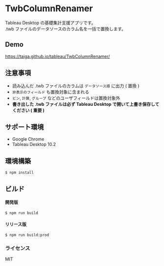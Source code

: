 # TwbColumnRenamer

Tableau Desktop の基礎集計支援アプリです。  
.twb ファイルのデータソースのカラム名を一括で置換します。

## Demo
https://taiga.github.io/tableau/TwbColumnRenamer/

## 注意事項
- 読み込んだ .twb ファイルのカラムは `データソース順` に出力 ( 置換 )
- `非表示のフィールド` も置換対象に含まれる
- `ビン`, `計算`, `グループ` などのユーザフィールドは置換対象外
- **書き出した .twb ファイルは必ず Tableau Desktop で開いて上書き保存してください ( 重要 )**

## サポート環境
- Google Chrome
- Tableau Desktop 10.2

## 環境構築

```
$ npm install
```

## ビルド

#### 開発版
```
$ npm run build
```

#### リリース版
```
$ npm run build:prod
```

### ライセンス
MIT
